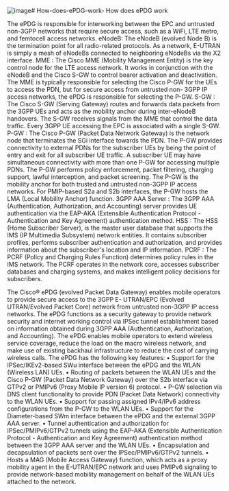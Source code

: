 ![image](https://github.com/user-attachments/assets/9fbc2e32-1cf9-46dd-9816-538d24d71e88)# How-does-ePDG-work-
How does ePDG work

The ePDG is responsible for interworking between the EPC and untrusted non-3GPP networks that require secure access, such as a WiFi, LTE metro, and femtocell access networks. 
eNodeB: The eNodeB (evolved Node B) is the termination point for all radio-related protocols. As a network, E-UTRAN is simply a mesh of eNodeBs connected to neighboring eNodeBs via the X2 interface. 
MME : The Cisco MME (Mobility Management Entity) is the key control node for the LTE access network. It works in conjunction with the eNodeB and the Cisco S-GW to control bearer activation and deactivation. The MME is typically responsible for selecting the Cisco P-GW for the UEs to access the PDN, but for secure access from untrusted non- 3GPP IP access networks, the ePDG is responsible for selecting the P-GW.
S-GW : The Cisco S-GW (Serving Gateway) routes and forwards data packets from the 3GPP UEs and acts as the mobility anchor during inter-eNodeB handovers. The S-GW receives signals from the MME that control the data traffic. Every 3GPP UE accessing the EPC is associated with a single S-GW. 
P-GW : The Cisco P-GW (Packet Data Network Gateway) is the network node that terminates the SGi interface towards the PDN. The P-GW provides connectivity to external PDNs for the subscriber UEs by being the point of entry and exit for all subscriber UE traffic. A subscriber UE may have simultaneous connectivity with more than one P-GW for accessing multiple PDNs. The P-GW performs policy enforcement, packet filtering, charging support, lawful interception, and packet screening. The P-GW is the mobility anchor for both trusted and untrusted non-3GPP IP access networks. For PMIP-based S2a and S2b interfaces, the P-GW hosts the LMA (Local Mobility Anchor) function. 
3GPP AAA Server : The 3GPP AAA (Authentication, Authorization, and Accounting) server provides UE authentication via the EAP-AKA (Extensible Authentication Protocol - Authentication and Key Agreement) authentication method. 
HSS : The HSS (Home Subscriber Server), is the master user database that supports the IMS (IP Multimedia Subsystem) network entities. It contains subscriber profiles, performs subscriber authentication and authorization, and provides information about the subscriber's location and IP information. 
PCRF : The PCRF (Policy and Charging Rules Function) determines policy rules in the IMS network. The PCRF operates in the network core, accesses subscriber databases and charging systems, and makes intelligent policy decisions for subscribers. 


The Cisco® ePDG (evolved Packet Data Gateway) enables mobile operators to provide secure access to the 3GPP E- UTRAN/EPC (Evolved UTRAN/Evolved Packet Core) network from untrusted non-3GPP IP access networks. The ePDG functions as a security gateway to provide network security and internet working control via IPSec tunnel establishment based on information obtained during 3GPP AAA (Authentication, Authorization, and Accounting). The ePDG enables mobile operators to extend wireless service coverage, reduce the load on the macro wireless network, and make use of existing backhaul infrastructure to reduce the cost of carrying wireless calls. 
The ePDG has the following key features: 
	• Support for the IPSec/IKEv2-based SWu interface between the ePDG and the WLAN (Wireless LAN) UEs. 
	• Routing of packets between the WLAN UEs and the Cisco P-GW (Packet Data Network Gateway) over the S2b interface via GTPv2 or PMIPv6 (Proxy Mobile IP version 6) protocol. 
	• P-GW selection via DNS client functionality to provide PDN (Packet Data Network) connectivity to the WLAN UEs. 
	• Support for passing assigned IPv4/IPv6 address configurations from the P-GW to the WLAN UEs. 
	• Support for the Diameter-based SWm interface between the ePDG and the external 3GPP AAA server. 
	• Tunnel authentication and authorization for IPSec/PMIPv6/GTPv2 tunnels using the EAP-AKA (Extensible Authentication Protocol - Authentication and Key Agreement) authentication method between the 3GPP AAA server and the WLAN UEs. 
	• Encapsulation and decapsulation of packets sent over the IPSec/PMIPv6/GTPv2 tunnels. 
	• Hosts a MAG (Mobile Access Gateway) function, which acts as a proxy mobility agent in the E-UTRAN/EPC network and uses PMIPv6 signaling to provide network-based mobility management on behalf of the WLAN UEs attached to the network. 



